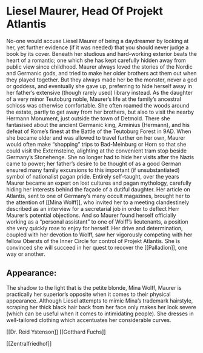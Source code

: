 # Liesel Maurer, Head Of Projekt Atlantis

No-one would accuse Liesel Maurer of being a daydreamer by looking at her, yet further evidence (if it was needed) that you should never judge a book by its cover. Beneath her studious and hard-working exterior beats the heart of a romantic; one which she has kept carefully hidden away from public view since childhood. Maurer always loved the stories of the Nordic and Germanic gods, and tried to make her older brothers act them out when they played together. But they always made her be the monster, never a god or goddess, and eventually she gave up, preferring to hide herself away in her father’s extensive (though rarely used) library instead.
As the daughter of a very minor Teutoburg noble, Maurer’s life at the family’s ancestral schloss was otherwise comfortable. She often roamed the woods around the estate, partly to get away from her brothers, but also to visit the nearby Hermann Monument, just outside the town of Detmold. There she fantasised about the ancient Germanic king, Arminius (Hermann), and his defeat of Rome’s finest at the Battle of the Teutoburg Forest in 9AD.
When she became older and was allowed to travel further on her own, Maurer would often make “shopping” trips to Bad-Meinburg or Horn so that she could visit the Externsteine, alighting at the convenient tram stop beside Germany’s Stonehenge. She no longer had to hide her visits after the Nazis came to power; her father’s desire to be thought of as a good German ensured many family excursions to this important (if unsubstantiated) symbol of
nationalist pagan pride.
Entirely self-taught, over the years Maurer became an expert on lost cultures and pagan mythology, carefully hiding her interests behind the façade of a dutiful daughter.
Her article on Atlantis, sent to one of Germany’s many occult magazines, brought her to the attention of [[Mina Wolff]], who invited her to a meeting clandestinely described as an interview for a secretarial job in order to deflect Herr Maurer’s potential objections.
And so Maurer found herself officially working as a “personal assistant” to one of Wolff’s lieutenants, a position she very quickly rose to enjoy for herself. Her drive and determination, coupled with her devotion to Wolff, saw her vigorously competing with her fellow Obersts of the Inner Circle for control of Projekt Atlantis. She is convinced she will succeed in her quest to recover the [[Palladion]], one way or another.

## Appearance:
The shadow to the light that is the petite blonde, Mina Wolff, Maurer is practically her superior’s opposite when it comes to their physical appearance.
Although Liesel attempts to mimic Mina’s trademark hairstyle, scraping her thick black hair back from her face only makes her look severe (which can be useful when it comes to intimidating people). She dresses in well-tailored clothing which accentuates her considerable curves.







[[Dr. Reid Ystenson]]
[[Gotthard Fuchs]]



[[Zentralfriedhof]]